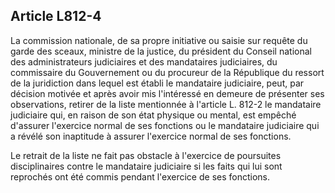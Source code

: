 Article L812-4
----
La commission nationale, de sa propre initiative ou saisie sur requête du garde
des sceaux, ministre de la justice, du président du Conseil national des
administrateurs judiciaires et des mandataires judiciaires, du commissaire du
Gouvernement ou du procureur de la République du ressort de la juridiction dans
lequel est établi le mandataire judiciaire, peut, par décision motivée et après
avoir mis l'intéressé en demeure de présenter ses observations, retirer de la
liste mentionnée à l'article L. 812-2 le mandataire judiciaire qui, en raison de
son état physique ou mental, est empêché d'assurer l'exercice normal de ses
fonctions ou le mandataire judiciaire qui a révélé son inaptitude à assurer
l'exercice normal de ses fonctions.

Le retrait de la liste ne fait pas obstacle à l'exercice de poursuites
disciplinaires contre le mandataire judiciaire si les faits qui lui sont
reprochés ont été commis pendant l'exercice de ses fonctions.
